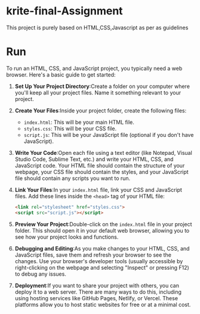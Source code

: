# krite-final-Assignment
This project is purely based on HTML,CSS,Javascript as per as guidelines
# Run
To run an HTML, CSS, and JavaScript project, you typically need a web browser. Here's a basic guide to get started:

1. **Set Up Your Project Directory**:Create a folder on your computer where you'll keep all your project files. Name it something relevant to your project.

2. **Create Your Files**:Inside your project folder, create the following files:
   - `index.html`: This will be your main HTML file.
   - `styles.css`: This will be your CSS file.
   - `script.js`: This will be your JavaScript file (optional if you don't have JavaScript).

3. **Write Your Code**:Open each file using a text editor (like Notepad, Visual Studio Code, Sublime Text, etc.) and write your HTML, CSS, and JavaScript code. Your HTML file should contain the structure of your webpage, your CSS file should contain the styles, and your JavaScript file should contain any scripts you want to run.

4. **Link Your Files**:In your `index.html` file, link your CSS and JavaScript files. Add these lines inside the `<head>` tag of your HTML file:
   ```html
   <link rel="stylesheet" href="styles.css">
   <script src="script.js"></script>
   ```

5. **Preview Your Project**:Double-click on the `index.html` file in your project folder. This should open it in your default web browser, allowing you to see how your project looks and functions.

6. **Debugging and Editing**:As you make changes to your HTML, CSS, and JavaScript files, save them and refresh your browser to see the changes. Use your browser's developer tools (usually accessible by right-clicking on the webpage and selecting "Inspect" or pressing F12) to debug any issues.

7. **Deployment**:If you want to share your project with others, you can deploy it to a web server. There are many ways to do this, including using hosting services like GitHub Pages, Netlify, or Vercel. These platforms allow you to host static websites for free or at a minimal cost.

